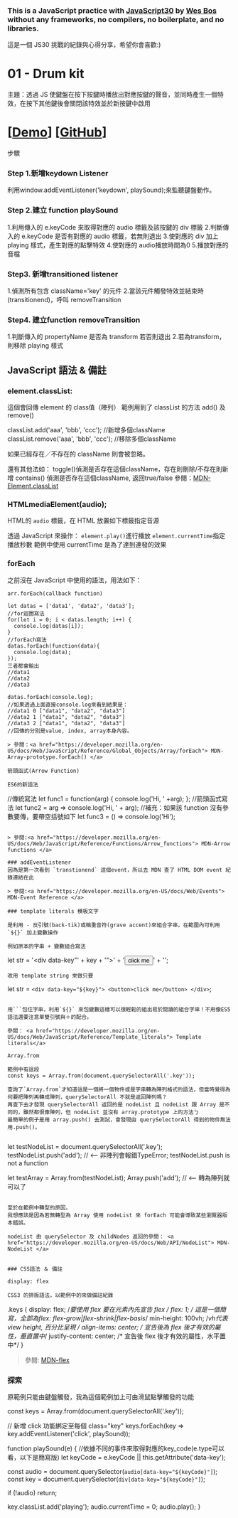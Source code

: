 ### This is a JavaScript practice with <a href="https://javascript30.com/">JavaScript30</a> by <a href="https://wesbos.com/">Wes Bos</a> without any frameworks, no compilers, no boilerplate, and no libraries.
這是一個 JS30 挑戰的紀錄與心得分享，希望你會喜歡:)


<h1>01 - Drum kit</h1>

<p>主題：透過 JS 使鍵盤在按下按鍵時播放出對應按鍵的聲音，並同時產生一個特效，在按下其他鍵後會關閉該特效並於新按鍵中啟用</p>

# [<a href="">Demo</a>] [<a href="https://github.com/RSyehann/JavaScript-30">GitHub</a>] 

<p>步驟</p>

### Step 1.新增keydown Listener

利用window.addEventListener('keydown', playSound);來監聽鍵盤動作。

### Step 2.建立 function playSound
  
  1.利用傳入的 e.keyCode 來取得對應的 audio 標籤及該按鍵的 div 標籤
  2.判斷傳入的 e.keyCode 是否有對應的 audio 標籤，若無則退出
  3.使對應的 div 加上 playing 樣式，產生對應的點擊特效
  4.使對應的 audio播放時間為0
  5.播放對應的音檔

### Step3. 新增transitioned listener

1.偵測所有包含 className='key' 的元件
2.當該元件觸發特效並結束時(transitionend)，呼叫 removeTransition

### Step4. 建立function removeTransition

1.判斷傳入的 propertyName 是否為 transform 若否則退出
2.若為transform，則移除 playing 樣式

<h2>JavaScript 語法 & 備註</h2>

<h3>element.classList: </h3>

這個會回傳 element 的 class值（陣列）
範例用到了 classList 的方法 add() 及 remove()

classList.add('aaa', 'bbb', 'ccc'); //新增多個className
classList.remove('aaa', 'bbb', 'ccc'); //移除多個className

如果已經存在／不存在的 className 則會被忽略。

 還有其他法如：
 toggle()偵測是否存在這個className，存在則刪除/不存在則新增
 contains() 偵測是否存在這個className, 返回true/false
參閱：<a href="https://developer.mozilla.org/en-US/docs/Web/API/Element/classList">MDN-Element.classList</a>

<h3> HTMLmediaElement(audio);</h3>

HTML的 `audio` 標籤，在 HTML 放置如下標籤指定音源

<audio src="sound/a.mp3"></audio>

透過 JavaScript 來操作：
`element.play()`進行播放
`element.currentTime`指定播放秒數
範例中使用 currentTime 是為了達到連發的效果

<h3>forEach</h3>

之前沒在 JavaScript 中使用的語法，用法如下：
```
arr.forEach(callback function)
```

```
let datas = ['data1', 'data2', 'data3'];
//for迴圈寫法
for(let i = 0; i < datas.length; i++) {
  console.log(datas[i]);
}
//forEach寫法
datas.forEach(function(data){
  console.log(data);
});
三者都會輸出
//data1
//data2
//data3

datas.forEach(console.log);
//如果透過上面直接console.log來看到結果是：
//data1 0 ["data1", "data2", "data3"]
//data2 1 ["data1", "data2", "data3"]
//data3 2 ["data1", "data2", "data3"]
//回傳的分別是value, index, array本身內容。

> 參閱：<a href="https://developer.mozilla.org/en-US/docs/Web/JavaScript/Reference/Global_Objects/Array/forEach"> MDN-Array-prototype.forEach() </a>

箭頭函式(Arrow Function)

ES6的新語法

```
//傳統寫法
let func1 = function(arg) { console.log('Hi, ' +arg); };
//箭頭函式寫法
let func2 = arg => console.log('Hi, ' + arg);
//補充：如果該 function 沒有參數要傳，要帶空括號如下
let func3 = () => console.log('Hi');
```

> 參閱:<a href="https://developer.mozilla.org/en-US/docs/Web/JavaScript/Reference/Functions/Arrow_functions"> MDN-Arrow functions </a>

### addEventListener
因為是第一次看到 `transtionend` 這個event，所以去 MDN 查了 HTML DOM event 紀錄連結在此

> 參閱:<a href="https://developer.mozilla.org/en-US/docs/Web/Events"> MDN-Event Reference </a>

### template literals 模板文字

是利用 - 反引號(back-tik)或稱重音符(grave accent)來組合字串，在範圍內可利用`${}` 加上變數操作

例如原本的字串 + 變數組合寫法

```
let str = '<div data-key"' +  key + '">' + '<button>click me</button>' + '</div>';
```
改用 template string 來做只要
```
let str = `<div data-key="${key}">
          <button>click me</button>
          </div>`;
```

用```包住字串，利用`${}` 來包變數這樣可以很輕鬆的組出易於閱讀的組合字串！不用像ES5語法還要注意單雙引號與＋的配合。

參閱： <a href="https://developer.mozilla.org/en-US/docs/Web/JavaScript/Reference/Template_literals"> Template literals</a>

Array.from

範例中有這段
const keys = Array.from(document.querySelectorAll('.key'));

查詢了`Array.from`才知道這是一個將一個物件或是字串轉為陣列格式的語法，但當時覺得為何要把陣列再轉成陣列，querySelectorAll 不就是返回陣列嗎？
再查下去才發現 querySelectorAll 返回的是 nodeList 且 nodeList 跟 Array 是不同的，雖然都很像陣列，但 nodeList 並沒有 array.prototype 上的方法ㄅ
最簡單的例子是用 array.push() 去測試，會發現由 querySelectorAll 得到的物件無法用.push()。


```
let testNodeList = document.querySelectorAll('.key');
testNodeList.push('add');  // <-- 非陣列會報錯TypeError; testNodeList.push is not a function

let testArray = Array.from(testNodeList);
Array.push('add');  // <-- 轉為陣列就可以了
```

至於在範例中轉型的原因，
我想應該是因為若無轉型為 Array 使用 nodeList 來 forEach 可能會導致某些瀏覽器版本錯誤。

nodeList 由 querySelector 及 childNodes 返回的參閱： <a href="https://developer.mozilla.org/en-US/docs/Web/API/NodeList"> MDN-NodeList </a>


### CSS語法 ＆ 備註

display: flex

CSS3 的排版語法，以範例中的來做備註紀錄

```
.keys {
  display: flex; /*要使用 flex 要在元素內先宣告 flex */
  flex: 1; /* 這是一個簡寫，全部為flex: flex-grow|flex-shrink|flex-basis*/
  min-height: 100vh; /*vh代表view height, 百分比呈現 */
  align-items: center; /* 宣告後為 flex 後才有效的屬性，垂直置中*/
  justify-content: center; /* 宣告後 flex 後才有效的屬性，水平置中*/
}

> 參閱: <a href="https://developer.mozilla.org/en-US/docs/Web/CSS/flex">MDN-flex </a>

### 探索

原範例只能由鍵盤觸發，我為這個範例加上可由滑鼠點擊觸發的功能

const keys = Array.from(document.querySelectorAll('.key'));

// 新增 click 功能綁定至每個 class="key"
keys.forEach(key => key.addEventListener('click', playSound));

function playSound(e) {
  //依據不同的事件來取得對應的key_code(e.type可以看，以下是簡寫版)
  let keyCode = e.keyCode || this.getAttribute('data-key');
  
  const audio = document.querySelector(`audio[data-key="${keyCode}"]`);
  const key = document.querySelector(`div[data-key="${keyCode}"]`);
  
  if (!audio) return;
  
  key.classList.add('playing');
  audio.currentTime = 0;
  audio.play();
 }
 
